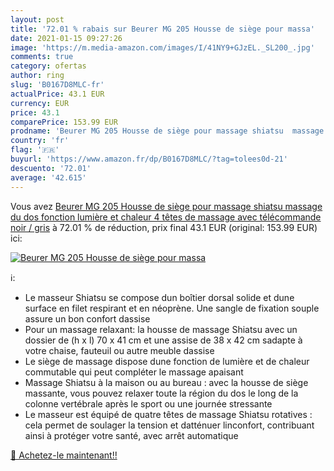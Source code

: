 ```yaml
---
layout: post
title: '72.01 % rabais sur Beurer MG 205 Housse de siège pour massa'
date: 2021-01-15 09:27:26
image: 'https://m.media-amazon.com/images/I/41NY9+GJzEL._SL200_.jpg'
comments: true
category: ofertas
author: ring
slug: 'B0167D8MLC-fr'
actualPrice: 43.1 EUR
currency: EUR
price: 43.1
comparePrice: 153.99 EUR
prodname: 'Beurer MG 205 Housse de siège pour massage shiatsu  massage du dos  fonction lumière et chaleur  4 têtes de massage  avec télécommande  noir / gris'
country: 'fr'
flag: '🇫🇷'
buyurl: 'https://www.amazon.fr/dp/B0167D8MLC/?tag=tolees0d-21'
descuento: '72.01'
average: '42.615'
---
```


Vous avez [Beurer MG 205 Housse de siège pour massage shiatsu  massage du dos  fonction lumière et chaleur  4 têtes de massage  avec télécommande  noir / gris](https://www.amazon.fr/dp/B0167D8MLC/?tag=tolees0d-21)  à  72.01 % de réduction, prix final  43.1 EUR (original: 153.99 EUR) ici:

[![Beurer MG 205 Housse de siège pour massa](https://m.media-amazon.com/images/I/41NY9+GJzEL._SL200_.jpg)](https://www.amazon.fr/dp/B0167D8MLC/?tag=tolees0d-21)

ℹ️:

- Le masseur Shiatsu se compose dun boîtier dorsal solide et dune surface en filet respirant et en néoprène. Une sangle de fixation souple assure un bon confort dassise
- Pour un massage relaxant: la housse de massage Shiatsu avec un dossier de (h x l) 70 x 41 cm et une assise de 38 x 42 cm sadapte à votre chaise, fauteuil ou autre meuble dassise
- Le siège de massage dispose dune fonction de lumière et de chaleur commutable qui peut compléter le massage apaisant
- Massage Shiatsu à la maison ou au bureau : avec la housse de siège massante, vous pouvez relaxer toute la région du dos le long de la colonne vertébrale après le sport ou une journée stressante
- Le masseur est équipé de quatre têtes de massage Shiatsu rotatives : cela permet de soulager la tension et datténuer linconfort, contribuant ainsi à protéger votre santé, avec arrêt automatique

[🛒 Achetez-le maintenant!!](https://www.amazon.fr/dp/B0167D8MLC/?tag=tolees0d-21)
